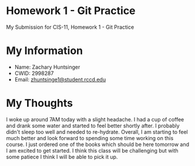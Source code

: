 # Homework 1 - Git Practice

My Submission for CIS-11, Homework 1 - Git Practice

# My Information 

* Name: Zachary Huntsinger
* CWID: 2998287
* Email: zhuntsinge1@student.rccd.edu

# My Thoughts

I woke up around 7AM today with a slight headache. I had a cup of coffee and drank some water and 
started to feel better shortly after. I probably didn't sleep too well and needed to re-hydrate. Overall,
I am starting to feel much better and look forward to spending some time working on this course. I
just ordered one of the books which should be here tomorrow and I am excited to get started. I think this
class will be challenging but with some patiece I think I will be able to pick it up. 
